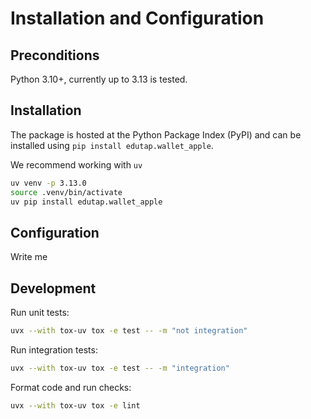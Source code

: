 # Installation and Configuration

## Preconditions

Python 3.10+, currently up to 3.13 is tested.

## Installation

The package is hosted at the Python Package Index (PyPI) and can be installed using `pip install edutap.wallet_apple`.

We recommend working with `uv`

```bash
uv venv -p 3.13.0
source .venv/bin/activate
uv pip install edutap.wallet_apple
```

## Configuration

Write me

## Development

Run unit tests:

```bash
uvx --with tox-uv tox -e test -- -m "not integration"
```

Run integration tests:

```bash
uvx --with tox-uv tox -e test -- -m "integration"
```

Format code and run checks:

```bash
uvx --with tox-uv tox -e lint
```
